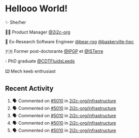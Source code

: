 # Hellooo World!

✨ She/her

👩‍💻 Product Manager [@2i2c-org](https://2i2c.org/)

🐻 Ex-Research Software Engineer [@bear-rsg](https://github.com/bear-rsg) [@baskerville-hpc](https://github.com/baskerville-hpc) 

🇫🇷 Former post-doctorante [@IPGP](https://github.com/IPGP) et [@ISTerre](https://www.isterre.fr/) 

💧 PhD graduate [@CDTFluidsLeeds](https://fluid-dynamics.leeds.ac.uk/) 

⌨️ Mech keeb enthusiast 

## Recent Activity 

<!--START_SECTION:activity-->
1. 🗣 Commented on [#5010](https://github.com/2i2c-org/infrastructure/issues/5010#issuecomment-2619097097) in [2i2c-org/infrastructure](https://github.com/2i2c-org/infrastructure)
2. 🗣 Commented on [#5010](https://github.com/2i2c-org/infrastructure/issues/5010#issuecomment-2618935911) in [2i2c-org/infrastructure](https://github.com/2i2c-org/infrastructure)
3. 🗣 Commented on [#5010](https://github.com/2i2c-org/infrastructure/issues/5010#issuecomment-2618917941) in [2i2c-org/infrastructure](https://github.com/2i2c-org/infrastructure)
4. 🗣 Commented on [#5010](https://github.com/2i2c-org/infrastructure/issues/5010#issuecomment-2618893056) in [2i2c-org/infrastructure](https://github.com/2i2c-org/infrastructure)
5. 🗣 Commented on [#5010](https://github.com/2i2c-org/infrastructure/issues/5010#issuecomment-2618884841) in [2i2c-org/infrastructure](https://github.com/2i2c-org/infrastructure)
<!--END_SECTION:activity-->
